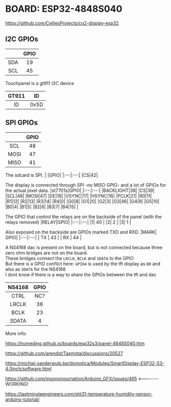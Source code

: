  # BOARD: ESP32-4848S040

https://github.com/CelliesProjects/co2-display-esp32 

## I2C GPIOs

|  | GPIO |
|:--:|:--:|
|SDA|19|  
|SCL|45|  

Touchpanel is a gt911 I2C device

|GT911|ID|
|:--:|:--:|
|ID |0x5D|  

## SPI GPIOs

|   |GPIO |
|:--:|:--:|
|SCL|48|
|MOSI|47|
|MISO|41|

The sdcard is SPI.
| |GPIO|
|:--:|:--:|
|CS|42|

The display is connected through SPI -no MISO GPIO- and a lot of GPIOs for the actual pixel data.
|st7701s|GPIO|
|:--:|:--:|
|BACKLIGHT|38|
|CS|39|
|SCL|48|
|MOSI|47|
|DE|18|
|VSYNC|17|
|HSYNC|16|
|PCLK|21|
|R0|11|
|R1|12|
|R2|13|
|R3|14|
|R4|0|
|G0|8|
|G1|20|
|G2|3|
|G3|46|
|G4|9|
|G5|10|
|B0|4|
|B1|5|
|B2|6|
|B3|7|
|B4|15|
|

The GPIO that control the relays are on the backside of the panel (with the relays removed)
|RELAY|GPIO|
|:--:|:--:|
|1| 40 |
|2| 2 |
|3| 1 |

Also exposed on the backside are GPIOs marked TXD and RXD.
|MARK| GPIO|
|:--:|:--:|
| TX  | 43  |
| RX  | 44  |

A NS4168 dac is present on the board, but is not connected because three zero ohm bridges are not on the board.<br>
These bridges connect the `LRCLK`, `BCLK` and `SDATA` to the GPIO<br>
But there is a GPIO conflict here: `GPIO4` is used by the tft display as `B0` and also as `SDATA` for the NS4168<br>
I dont know if there is a way to share the GPIOs between the tft and dac

| NS4168 | GPIO |
|:--:|:--:|
|CTRL | NC? |
|LRCLK | 36 |
|BCLK | 23 |
|SDATA | 4 |

More info:

https://homeding.github.io/boards/esp32s3/panel-4848S040.htm

https://github.com/arendst/Tasmota/discussions/20527

https://michiel.vanderwulp.be/domotica/Modules/SmartDisplay-ESP32-S3-4.0inch/software.html

https://github.com/moononournation/Arduino_GFX/issues/465 <-------WORKING!

https://lastminuteengineers.com/sht31-temperature-humidity-sensor-arduino-tutorial/